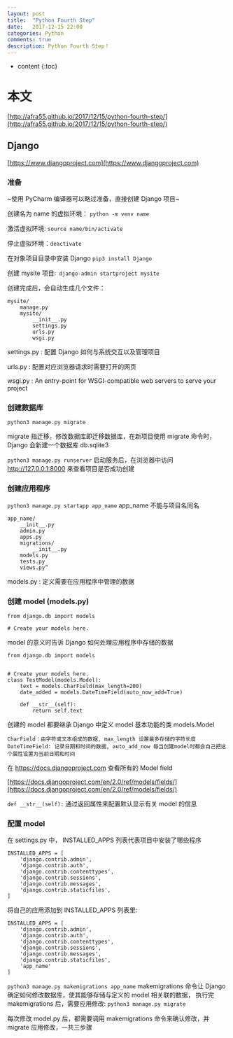 ```yaml
---
layout: post
title:  "Python Fourth Step"
date:   2017-12-15 22:00
categories: Python
comments: true
description: Python Fourth Step！
---
```


* content
{:toc}

# 本文

[http://afra55.github.io/2017/12/15/python-fourth-step/](http://afra55.github.io/2017/12/15/python-fourth-step/)

## Django

[https://www.djangoproject.com](https://www.djangoproject.com)

### 准备

~使用 PyCharm 编译器可以略过准备，直接创建 Django 项目~

创建名为 name 的虚拟环境： `python -m venv name`

激活虚拟环境: `source name/bin/activate`

停止虚拟环境：`deactivate`

在对象项目目录中安装 Django `pip3 install Django`

创建 mysite 项目:` django-admin startproject mysite`

创建完成后，会自动生成几个文件：

    mysite/
        manage.py
        mysite/
            __init__.py
            settings.py
            urls.py
            wsgi.py

settings.py : 配置 Django 如何与系统交互以及管理项目

urls.py : 配置对应浏览器请求时需要打开的网页

wsgi.py : An entry-point for WSGI-compatible web servers to serve your project

### 创建数据库

`python3 manage.py migrate`

migrate 指迁移，修改数据库即迁移数据库，在新项目使用 migrate 命令时，Django 会新建一个数据库 db.sqlite3

`python3 manage.py runserver` 启动服务后，在浏览器中访问 http://127.0.0.1:8000 来查看项目是否成功创建

### 创建应用程序

`python3 manage.py startapp app_name` app_name 不能与项目名同名


    app_name/
        __init__.py
        admin.py
        apps.py
        migrations/
            __init__.py
        models.py
        tests.py
        views.py”

models.py : 定义需要在应用程序中管理的数据

### 创建 model (models.py)

    from django.db import models

    # Create your models here.

model 的意义时告诉 Django 如何处理应用程序中存储的数据

    from django.db import models


    # Create your models here.
    class TestModel(models.Model):
        text = models.CharField(max_length=200)
        date_added = models.DateTimeField(auto_now_add=True)
        
        def __str__(self):
            return self.text

创建的 model 都要继承 Django 中定义 model 基本功能的类 models.Model

    CharField：由字符或文本组成的数据, max_length 设置最多存储的字符长度
    DateTimeField: 记录日期和时间的数据, auto_add_now 每当创建model时都会自己把这个属性设置为当前日期和时间

在 https://docs.djangoproject.com 查看所有的 Model field

[https://docs.djangoproject.com/en/2.0/ref/models/fields/](https://docs.djangoproject.com/en/2.0/ref/models/fields/)

`def __str__(self):` 通过返回属性来配置默认显示有关 model 的信息

### 配置 model

在 settings.py 中， INSTALLED_APPS 列表代表项目中安装了哪些程序


    INSTALLED_APPS = [
        'django.contrib.admin',
        'django.contrib.auth',
        'django.contrib.contenttypes',
        'django.contrib.sessions',
        'django.contrib.messages',
        'django.contrib.staticfiles',
    ]   

将自己的应用添加到 INSTALLED_APPS 列表里:

    INSTALLED_APPS = [
        'django.contrib.admin',
        'django.contrib.auth',
        'django.contrib.contenttypes',
        'django.contrib.sessions',
        'django.contrib.messages',
        'django.contrib.staticfiles',
        'app_name'
    ]   

`python3 manage.py makemigrations app_name` 
makemigrations 命令让 Django 确定如何修改数据库，使其能够存储与定义的 model 相关联的数据，
执行完 makemigrations 后，需要应用修改: `python3 manage.py migrate`

每次修改 model.py 后，都需要调用 makemigrations 命令来确认修改，并 migrate 应用修改，一共三步骤




